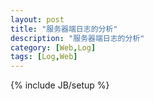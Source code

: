 ```yaml
---
layout: post
title: "服务器端日志的分析"
description: "服务器端日志的分析"
category: [Web,Log]
tags: [Log,Web]
---
```

{% include JB/setup %}